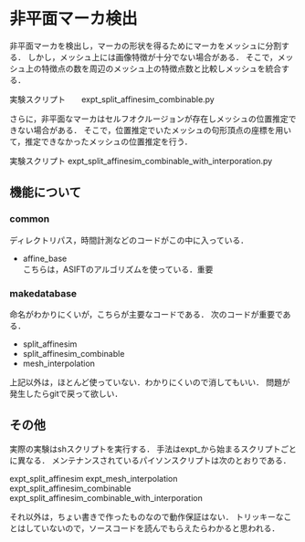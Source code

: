 # 非平面マーカ検出
非平面マーカを検出し，マーカの形状を得るためにマーカをメッシュに分割する．
しかし，メッシュ上には画像特徴が十分でない場合がある．
そこで，メッシュ上の特徴点の数を周辺のメッシュ上の特徴点数と比較しメッシュを統合する．

実験スクリプト　　expt_split_affinesim_combinable.py

さらに，非平面なマーカはセルフオクルージョンが存在しメッシュの位置推定できない場合がある．
そこで，位置推定でいたメッシュの句形頂点の座標を用いて，推定できなかったメッシュの位置推定を行う．

実験スクリプト  expt_split_affinesim_combinable_with_interporation.py

## 機能について

### common
ディレクトリパス，時間計測などのコードがこの中に入っている．

- affine_base  
    こちらは，ASIFTのアルゴリズムを使っている．重要

### makedatabase
命名がわかりにくいが，こちらが主要なコードである．
次のコードが重要である．

- split_affinesim
- split_affinesim_combinable
- mesh_interpolation

上記以外は，ほとんど使っていない．わかりにくいので消してもいい．
問題が発生したらgitで戻って欲しい．

## その他
実際の実験はshスクリプトを実行する．
手法はexpt_から始まるスクリプトごとに異なる．
メンテナンスされているパイソンスクリプトは次のとおりである．

expt_split_affinesim
expt_mesh_interpolation
expt_split_affinesim_combinable
expt_split_affinesim_combinable_with_interporation

それ以外は，ちょい書きで作ったものなので動作保証はない．
トリッキーなことはしていないので，ソースコードを読んでもらえたらわかると思われる．

